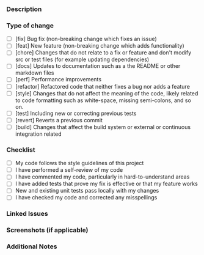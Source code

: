 ### Description

<!-- Please include a summary of the change and which issue is fixed. Please also include relevant motivation and context. -->

### Type of change

<!-- Select the type of change: -->

- [ ] [fix] Bug fix (non-breaking change which fixes an issue)
- [ ] [feat] New feature (non-breaking change which adds functionality)
- [ ] [chore] Changes that do not relate to a fix or feature and don't modify src or test files (for example updating dependencies)
- [ ] [docs] Updates to documentation such as a the README or other markdown files
- [ ] [perf] Performance improvements
- [ ] [refactor] Refactored code that neither fixes a bug nor adds a feature
- [ ] [style] Changes that do not affect the meaning of the code, likely related to code formatting such as white-space, missing semi-colons, and so on.
- [ ] [test] Including new or correcting previous tests
- [ ] [revert] Reverts a previous commit
- [ ] [build] Changes that affect the build system or external or continuous integration related

### Checklist

<!-- Please mark the tasks that you completed: -->

- [ ] My code follows the style guidelines of this project
- [ ] I have performed a self-review of my code
- [ ] I have commented my code, particularly in hard-to-understand areas
- [ ] I have added tests that prove my fix is effective or that my feature works
- [ ] New and existing unit tests pass locally with my changes
- [ ] I have checked my code and corrected any misspellings

### Linked Issues

<!-- List the issues related to this PR, using the syntax `Fixes #issue_number`. -->

### Screenshots (if applicable)

<!--
Include any screenshots that might help reviewers understand the context of the changes.
|Table Title 1|Table Title 2|
|-------------|-------------|
|Table Content|Table Content|
-->

### Additional Notes

<!-- Add any other relevant information or context. -->
